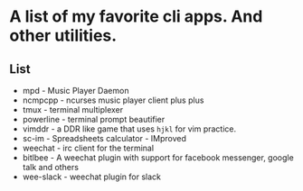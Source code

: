 # A list of my favorite cli apps. And other utilities.

## List

* mpd - Music Player Daemon
* ncmpcpp - ncurses music player client plus plus
* tmux - terminal multiplexer
* powerline - terminal prompt beautifier
* vimddr - a DDR like game that uses `hjkl` for vim practice.
* sc-im - Spreadsheets calculator - IMproved
* weechat - irc client for the terminal
* bitlbee - A weechat plugin with support for facebook messenger, google talk and others
* wee-slack - weechat plugin for slack

